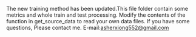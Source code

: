 The new training method has been updated.This file folder contain some metrics and whole train and test processing.
Modify the contents of the function in get_source_data to read your own data files.
If you have some questions, Please contact me.
E-mail:asherxiong552@gmail.com
